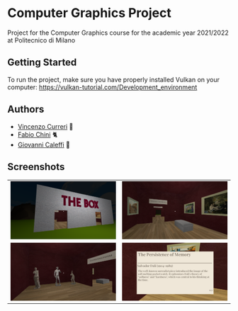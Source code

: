 # Computer Graphics Project

Project for the Computer Graphics course for the academic year 2021/2022 at Politecnico di Milano

## Getting Started

To run the project, make sure you have properly installed Vulkan on your computer: https://vulkan-tutorial.com/Development_environment

## Authors
- [Vincenzo Curreri](https://github.com/Vinz-z) :pizza:
- [Fabio Chini](https://github.com/chinifabio) :cat2:
- [Giovanni Caleffi](https://github.com/giovannicaleffi) :musical_score:

## Screenshots
| | |
|:-------------------------:|:-------------------------:|
|<img width="1700" alt="Museum Proj 1" src="https://github.com/Vinz-z/CG-Project-Museum/blob/b9dfdbc24320f061772886086c2c692e713377f2/Images/Museum%20Project%201.png"> |  <img width="1700" alt="Museum Proj 2" src="https://github.com/Vinz-z/CG-Project-Museum/blob/b9dfdbc24320f061772886086c2c692e713377f2/Images/Museum%20Project%202.png">|
|<img width="1700" alt="Museum Proj 3" src="https://github.com/Vinz-z/CG-Project-Museum/blob/b9dfdbc24320f061772886086c2c692e713377f2/Images/Museum%20Project%203.png">|<img width="1700" alt="Museum Proj 4" src="https://github.com/Vinz-z/CG-Project-Museum/blob/b9dfdbc24320f061772886086c2c692e713377f2/Images/Museum%20Project%204.png">
